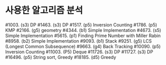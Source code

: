 # 사용한 알고리즘 분석

#1003. (s3) DP
#1463. (s3) DP
#1517. (p5) Inversion Counting
#1786. (p5) KMP
#2166. (g5) geometry
#4344. (b1) Simple Implementation
#4673. (s5) Simple Implementation
#5615. (p1) Finding Prime Number with Miller Rabin
#8958. (b2) Simple Implementation
#9093. (b1) Stack
#9251. (g5) LCS (Longest Common Subsequence)
#9663. (g4) Back Tracking
#10090. (p5) Inversion Counting
#11003. (P5) Deque
#11726. (s3) DP
#11727. (s3) DP
#16496. (p5) String sort, Greedy
#18185. (d5) Greedy

